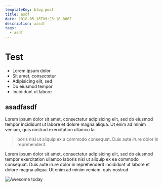 ```yaml
---
templateKey: blog-post
title: asdf
date: 2018-05-16T09:23:18.886Z
description: aasdf
tags:
  - asdf
---
```

# Test

* Lorem ipsum dolor
* Sit amet, consectetur
* Adipisicing elit, sed
* Do eiusmod tempor
* Incididunt ut labore

## asadfasdf

Lorem ipsum dolor sit amet, consectetur adipisicing elit, sed do eiusmod tempor incididunt ut labore et dolore magna aliqua. Ut enim ad minim veniam, quis nostrud exercitation ullamco la.

> boris nisi ut aliquip ex a commodo consequat. Duis aute irure dolor in reprehenderit.

Lorem ipsum dolor sit amet, consectetur adipisicing elit, sed do eiusmod tempor exercitation ullamco laboris nisi ut aliquip ex ea commodo consequat. Duis aute irure dolor in reprehenderit incididunt ut labore et dolore magna aliqua. Ut enim ad minim veniam, quis nostrud 

![Awesome today](/img/awesome-today.png)

